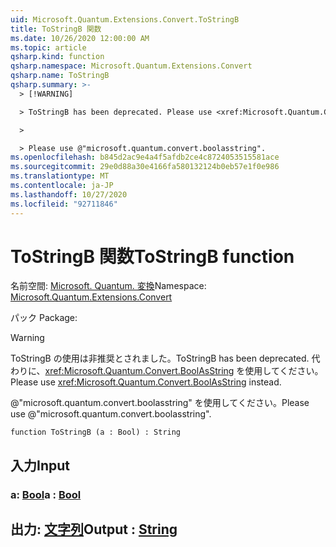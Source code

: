 ```yaml
---
uid: Microsoft.Quantum.Extensions.Convert.ToStringB
title: ToStringB 関数
ms.date: 10/26/2020 12:00:00 AM
ms.topic: article
qsharp.kind: function
qsharp.namespace: Microsoft.Quantum.Extensions.Convert
qsharp.name: ToStringB
qsharp.summary: >-
  > [!WARNING]

  > ToStringB has been deprecated. Please use <xref:Microsoft.Quantum.Convert.BoolAsString> instead.

  >

  > Please use @"microsoft.quantum.convert.boolasstring".
ms.openlocfilehash: b845d2ac9e4a4f5afdb2ce4c8724053515581ace
ms.sourcegitcommit: 29e0d88a30e4166fa580132124b0eb57e1f0e986
ms.translationtype: MT
ms.contentlocale: ja-JP
ms.lasthandoff: 10/27/2020
ms.locfileid: "92711846"
---
```

# <a name="tostringb-function"></a><span data-ttu-id="fcfce-102">ToStringB 関数</span><span class="sxs-lookup"><span data-stu-id="fcfce-102">ToStringB function</span></span>

<span data-ttu-id="fcfce-103">名前空間: [Microsoft. Quantum. 変換](xref:Microsoft.Quantum.Extensions.Convert)</span><span class="sxs-lookup"><span data-stu-id="fcfce-103">Namespace: [Microsoft.Quantum.Extensions.Convert](xref:Microsoft.Quantum.Extensions.Convert)</span></span>

<span data-ttu-id="fcfce-104">パック [](https://nuget.org/packages/)</span><span class="sxs-lookup"><span data-stu-id="fcfce-104">Package: [](https://nuget.org/packages/)</span></span>


> [!WARNING]
> <span data-ttu-id="fcfce-105">ToStringB の使用は非推奨とされました。</span><span class="sxs-lookup"><span data-stu-id="fcfce-105">ToStringB has been deprecated.</span></span> <span data-ttu-id="fcfce-106">代わりに、<xref:Microsoft.Quantum.Convert.BoolAsString> を使用してください。</span><span class="sxs-lookup"><span data-stu-id="fcfce-106">Please use <xref:Microsoft.Quantum.Convert.BoolAsString> instead.</span></span>
>
> <span data-ttu-id="fcfce-107">@"microsoft.quantum.convert.boolasstring" を使用してください。</span><span class="sxs-lookup"><span data-stu-id="fcfce-107">Please use @"microsoft.quantum.convert.boolasstring".</span></span>



```qsharp
function ToStringB (a : Bool) : String
```


## <a name="input"></a><span data-ttu-id="fcfce-108">入力</span><span class="sxs-lookup"><span data-stu-id="fcfce-108">Input</span></span>

### <a name="a--bool"></a><span data-ttu-id="fcfce-109">a: [Bool](xref:microsoft.quantum.lang-ref.bool)</span><span class="sxs-lookup"><span data-stu-id="fcfce-109">a : [Bool](xref:microsoft.quantum.lang-ref.bool)</span></span>





## <a name="output--string"></a><span data-ttu-id="fcfce-110">出力: [文字列](xref:microsoft.quantum.lang-ref.string)</span><span class="sxs-lookup"><span data-stu-id="fcfce-110">Output : [String](xref:microsoft.quantum.lang-ref.string)</span></span>

